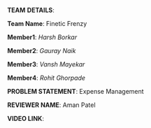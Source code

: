**TEAM** **DETAILS**:

**Team Name**: Finetic Frenzy

**Member1**: _Harsh Borkar_

**Member2**: _Gauray Naik_

**Member3**: _Vansh Mayekar_

**Member4**: _Rohit Ghorpade_

**PROBLEM STATEMENT**:
Expense Management

**REVIEWER NAME**:
Aman Patel

**VIDEO LINK**:
